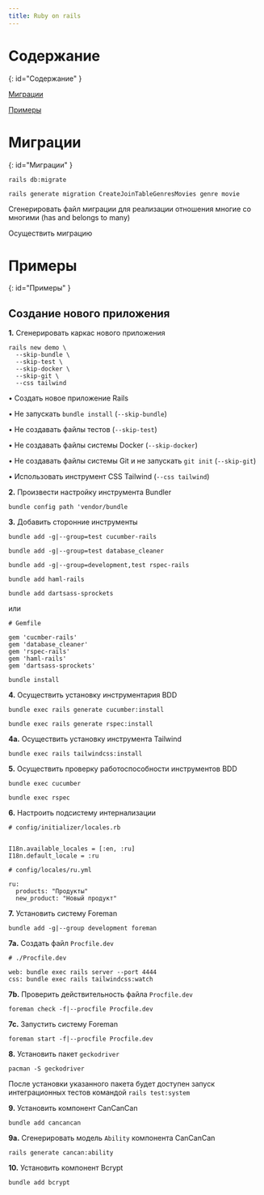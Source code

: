 ```yaml
---
title: Ruby on rails
---
```


# Содержание #
{: id="Содержание" }

[Миграции](#Миграции)

[Примеры](#Примеры)

# Миграции #
{: id="Миграции" }

`rails db:migrate`

`rails generate migration CreateJoinTableGenresMovies genre movie`

  Сгенерировать файл миграции для реализации отношения многие со многими (has
  and belongs to many)

Осуществить миграцию

# Примеры #
{: id="Примеры" }

## Создание нового приложения ##

**1\.** Сгенерировать каркас нового приложения

~~~~
rails new demo \
  --skip-bundle \
  --skip-test \
  --skip-docker \
  --skip-git \
  --css tailwind
~~~~

• Создать новое приложение Rails

• Не запускать `bundle install` (`--skip-bundle`)

• Не создавать файлы тестов (`--skip-test`)

• Не создавать файлы системы Docker (`--skip-docker`)

• Не создавать файлы системы Git и не запускать `git init` (`--skip-git`)

• Использовать инструмент CSS Tailwind (`--css tailwind`)

**2\.** Произвести настройку инструмента Bundler

`bundle config path 'vendor/bundle`

**3\.** Добавить сторонние инструменты

`bundle add -g|--group=test cucumber-rails`

`bundle add -g|--group=test database_cleaner`

`bundle add -g|--group=development,test rspec-rails`

`bundle add haml-rails`

`bundle add dartsass-sprockets`

или

~~~~
# Gemfile

gem 'cucmber-rails'
gem 'database_cleaner'
gem 'rspec-rails'
gem 'haml-rails'
gem 'dartsass-sprockets'
~~~~

`bundle install`

**4\.** Осуществить установку инструментария BDD

`bundle exec rails generate cucumber:install`

`bundle exec rails generate rspec:install`

**4a\.** Осуществить установку инструмента Tailwind

`bundle exec rails tailwindcss:install`

**5\.** Осуществить проверку работоспособности инструментов BDD

`bundle exec cucumber`

`bundle exec rspec`

**6\.** Настроить подсистему интернализации

~~~~
# config/initializer/locales.rb


I18n.available_locales = [:en, :ru]
I18n.default_locale = :ru
~~~~

~~~~
# config/locales/ru.yml

ru:
  products: "Продукты"
  new_product: "Новый продукт"
~~~~

**7\.** Установить систему Foreman

`bundle add -g|--group development foreman`

**7a\.** Создать файл `Procfile.dev`

~~~~
# ./Procfile.dev

web: bundle exec rails server --port 4444
css: bundle exec rails tailwindcss:watch
~~~~

**7b\.** Проверить действительность файла `Procfile.dev`

`foreman check -f|--procfile Procfile.dev`

**7c\.** Запустить систему Foreman

`foreman start -f|--procfile Procfile.dev`

**8\.** Установить пакет `geckodriver`

`pacman -S geckodriver`

После установки указанного пакета будет доступен запуск интеграционных тестов
командой `rails test:system`

**9\.** Установить компонент CanCanCan

`bundle add cancancan`

**9a\.** Сгенерировать модель `Ability` компонента CanCanCan

`rails generate cancan:ability`

**10\.** Установить компонент Bcrypt

`bundle add bcrypt`

